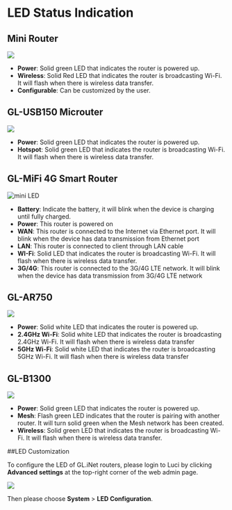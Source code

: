 # LED Status Indication



## Mini Router

![](https://static.gl-inet.com/docs/router/en/2/troubleshooting/src/ledlight/mini_led.jpg)

- **Power**: Solid green LED that indicates the router is powered up.
- **Wireless**:  Solid Red LED that indicates the router is broadcasting Wi-Fi. It will flash when there is wireless data transfer.
- **Configurable**: Can be customized by the user.






## GL-USB150 Microuter

![](https://static.gl-inet.com/docs/router/en/2/troubleshooting/src/ledlight/microuter.jpg)

- **Power**: Solid green LED that indicates the router is powered up.
- **Hotspot**:  Solid green LED that indicates the router is broadcasting Wi-Fi. It will flash when there is wireless data transfer.






## GL-MiFi 4G Smart Router

  ![mini LED](https://static.gl-inet.com/docs/router/en/2/troubleshooting/src/ledlight/mifi.jpg)

- **Battery**: Indicate the battery, it will blink when the device is charging until fully charged.
- **Power**: This router is powered on
- **WAN**: This router is connected to the Internet via Ethernet port.  It will blink when the device has data transmission from Ethernet port
- **LAN**: This router is connected to client through LAN cable
- **WI-Fi**: Solid LED that indicates the router is broadcasting Wi-Fi. It will flash when there is wireless data transfer.
- **3G/4G**: This router is connected to the 3G/4G LTE network. It will blink when the device has data transmission from 3G/4G LTE network






## GL-AR750 

  ![](https://static.gl-inet.com/docs/router/en/2/troubleshooting/src/ledlight/ar750.jpg)

- **Power**: Solid white LED that indicates the router is powered up.
- **2.4GHz Wi-Fi**: Solid white LED that indicates the router is broadcasting 2.4GHz Wi-Fi. It will flash when there is wireless data transfer
- **5GHz Wi-Fi**: Solid white LED that indicates the router is broadcasting 5GHz Wi-Fi. It will flash when there is wireless data transfer






## GL-B1300

  ![](https://static.gl-inet.com/docs/router/en/2/troubleshooting/src/ledlight/b1300.jpg)

- **Power**: Solid green LED that indicates the router is powered up.
- **Mesh**: Flash green LED indicates that the router is pairing with another router. It will turn solid green when the Mesh network has been created.
- **Wireless**: Solid green LED that indicates the router is broadcasting Wi-Fi. It will flash when there is wireless data transfer.








##LED Customization

To configure the LED of GL.iNet routers, please login to Luci by clicking **Advanced settings** at the top-right corner of the web admin page. 

![](https://static.gl-inet.com/docs/router/en/2/troubleshooting/src/ledlight/advanced_settings.jpg)



Then please choose **System** > **LED Configuration**.


